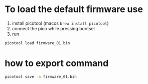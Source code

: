 # To load the default firmware use
1. install picotool (macos `brew install picotool`)
2. connect the pico while pressing bootsel
3. run
```bash
picotool load firmware_01.bin
```



# how to export command
```bash
picotool save -a firmware_01.bin
```
